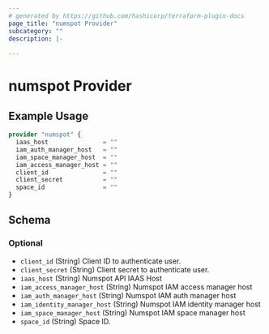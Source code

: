 ```yaml
---
# generated by https://github.com/hashicorp/terraform-plugin-docs
page_title: "numspot Provider"
subcategory: ""
description: |-
  
---
```


# numspot Provider



## Example Usage

```terraform
provider "numspot" {
  iaas_host               = ""
  iam_auth_manager_host   = ""
  iam_space_manager_host  = ""
  iam_access_manager_host = ""
  client_id               = ""
  client_secret           = ""
  space_id                = ""
}
```

<!-- schema generated by tfplugindocs -->
## Schema

### Optional

- `client_id` (String) Client ID to authenticate user.
- `client_secret` (String) Client secret to authenticate user.
- `iaas_host` (String) Numspot API IAAS Host
- `iam_access_manager_host` (String) Numspot IAM access manager host
- `iam_auth_manager_host` (String) Numspot IAM auth manager host
- `iam_identity_manager_host` (String) Numspot IAM identity manager host
- `iam_space_manager_host` (String) Numspot IAM space manager host
- `space_id` (String) Space ID.
